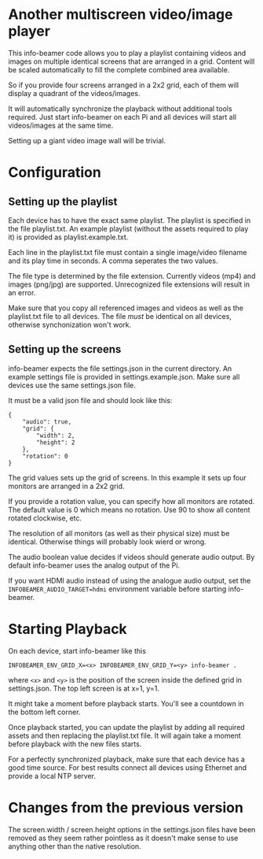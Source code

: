 Another multiscreen video/image player
======================================

This info-beamer code allows you to play a playlist
containing videos and images on multiple identical screens
that are arranged in a grid. Content will be scaled
automatically to fill the complete combined area available.

So if you provide four screens arranged in a 2x2 grid, each
of them will display a quadrant of the videos/images.

It will automatically synchronize the playback without
additional tools required. Just start info-beamer on each Pi
and all devices will start all videos/images at the same
time.

Setting up a giant video image wall will be trivial.

Configuration
=============

Setting up the playlist
-----------------------

Each device has to have the exact same playlist. The
playlist is specified in the file playlist.txt. An example
playlist (without the assets required to play it) is
provided as playlist.example.txt.

Each line in the playlist.txt file must contain a single
image/video filename and its play time in seconds. A comma
seperates the two values.

The file type is determined by the file extension. Currently
videos (mp4) and images (png/jpg) are supported.
Unrecognized file extensions will result in an error.

Make sure that you copy all referenced images and videos as
well as the playlist.txt file to all devices. The file
*must* be identical on all devices, otherwise synchonization
won't work.

Setting up the screens
----------------------

info-beamer expects the file settings.json in the current
directory. An example settings file is provided in
settings.example.json. Make sure all devices use the same
settings.json file.

It must be a valid json file and should look like this:

    {
        "audio": true,
        "grid": {
            "width": 2,
            "height": 2 
        },
        "rotation": 0
    }

The grid values sets up the grid of screens. In this example
it sets up four monitors are arranged in a 2x2 grid.

If you provide a rotation value, you can specify how all
monitors are rotated. The default value is 0 which means no
rotation. Use 90 to show all content rotated clockwise, etc.

The resolution of all monitors (as well as their physical
size) must be identical. Otherwise things will probably look
wierd or wrong.

The audio boolean value decides if videos should generate
audio output. By default info-beamer uses the analog output
of the Pi.

If you want HDMI audio instead of using the analogue audio
output, set the `INFOBEAMER_AUDIO_TARGET=hdmi` environment
variable before starting info-beamer.

Starting Playback
=================

On each device, start info-beamer like this

    INFOBEAMER_ENV_GRID_X=<x> INFOBEAMER_ENV_GRID_Y=<y> info-beamer .

where `<x>` and `<y>` is the position of the screen inside
the defined grid in settings.json. The top left screen is at
x=1, y=1.

It might take a moment before playback starts. You'll see a
countdown in the bottom left corner.

Once playback started, you can update the playlist by adding
all required assets and then replacing the playlist.txt
file. It will again take a moment before playback with the
new files starts.

For a perfectly synchronized playback, make sure that each
device has a good time source. For best results connect all
devices using Ethernet and provide a local NTP server.

Changes from the previous version
=================================

The screen.width / screen.height options in the
settings.json files have been removed as they seem rather
pointless as it doesn't make sense to use anything other
than the native resolution.
